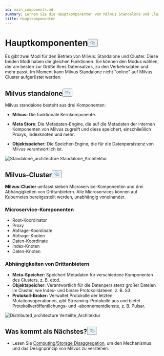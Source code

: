 ```yaml
---
id: main_components.md
summary: Lernen Sie die Hauptkomponenten von Milvus Standalone und Cluster kennen.
title: Hauptkomponenten
---
```

<h1 id="Main-Components" class="common-anchor-header">Hauptkomponenten<button data-href="#Main-Components" class="anchor-icon" translate="no">
      <svg translate="no"
        aria-hidden="true"
        focusable="false"
        height="20"
        version="1.1"
        viewBox="0 0 16 16"
        width="16"
      >
        <path
          fill="#0092E4"
          fill-rule="evenodd"
          d="M4 9h1v1H4c-1.5 0-3-1.69-3-3.5S2.55 3 4 3h4c1.45 0 3 1.69 3 3.5 0 1.41-.91 2.72-2 3.25V8.59c.58-.45 1-1.27 1-2.09C10 5.22 8.98 4 8 4H4c-.98 0-2 1.22-2 2.5S3 9 4 9zm9-3h-1v1h1c1 0 2 1.22 2 2.5S13.98 12 13 12H9c-.98 0-2-1.22-2-2.5 0-.83.42-1.64 1-2.09V6.25c-1.09.53-2 1.84-2 3.25C6 11.31 7.55 13 9 13h4c1.45 0 3-1.69 3-3.5S14.5 6 13 6z"
        ></path>
      </svg>
    </button></h1><p>Es gibt zwei Modi für den Betrieb von Milvus: Standalone und Cluster. Diese beiden Modi haben die gleichen Funktionen. Sie können den Modus wählen, der am besten zur Größe Ihres Datensatzes, zu den Verkehrsdaten und mehr passt. Im Moment kann Milvus Standalone nicht "online" auf Milvus Cluster aufgerüstet werden.</p>
<h2 id="Milvus-standalone" class="common-anchor-header">Milvus standalone<button data-href="#Milvus-standalone" class="anchor-icon" translate="no">
      <svg translate="no"
        aria-hidden="true"
        focusable="false"
        height="20"
        version="1.1"
        viewBox="0 0 16 16"
        width="16"
      >
        <path
          fill="#0092E4"
          fill-rule="evenodd"
          d="M4 9h1v1H4c-1.5 0-3-1.69-3-3.5S2.55 3 4 3h4c1.45 0 3 1.69 3 3.5 0 1.41-.91 2.72-2 3.25V8.59c.58-.45 1-1.27 1-2.09C10 5.22 8.98 4 8 4H4c-.98 0-2 1.22-2 2.5S3 9 4 9zm9-3h-1v1h1c1 0 2 1.22 2 2.5S13.98 12 13 12H9c-.98 0-2-1.22-2-2.5 0-.83.42-1.64 1-2.09V6.25c-1.09.53-2 1.84-2 3.25C6 11.31 7.55 13 9 13h4c1.45 0 3-1.69 3-3.5S14.5 6 13 6z"
        ></path>
      </svg>
    </button></h2><p>Milvus standalone besteht aus drei Komponenten:</p>
<ul>
<li><p><strong>Milvus:</strong> Die funktionale Kernkomponente.</p></li>
<li><p><strong>Meta Store:</strong> Die Metadaten-Engine, die auf die Metadaten der internen Komponenten von Milvus zugreift und diese speichert, einschließlich Proxys, Indexknoten und mehr.</p></li>
<li><p><strong>Objektspeicher:</strong> Die Speicher-Engine, die für die Datenpersistenz von Milvus verantwortlich ist.</p></li>
</ul>
<p>
  
   <span class="img-wrapper"> <img translate="no" src="/docs/v2.4.x/assets/standalone_architecture.jpg" alt="Standalone_architecture" class="doc-image" id="standalone_architecture" />
   </span> <span class="img-wrapper"> <span>Standalone_Architektur</span> </span></p>
<h2 id="Milvus-cluster" class="common-anchor-header">Milvus-Cluster<button data-href="#Milvus-cluster" class="anchor-icon" translate="no">
      <svg translate="no"
        aria-hidden="true"
        focusable="false"
        height="20"
        version="1.1"
        viewBox="0 0 16 16"
        width="16"
      >
        <path
          fill="#0092E4"
          fill-rule="evenodd"
          d="M4 9h1v1H4c-1.5 0-3-1.69-3-3.5S2.55 3 4 3h4c1.45 0 3 1.69 3 3.5 0 1.41-.91 2.72-2 3.25V8.59c.58-.45 1-1.27 1-2.09C10 5.22 8.98 4 8 4H4c-.98 0-2 1.22-2 2.5S3 9 4 9zm9-3h-1v1h1c1 0 2 1.22 2 2.5S13.98 12 13 12H9c-.98 0-2-1.22-2-2.5 0-.83.42-1.64 1-2.09V6.25c-1.09.53-2 1.84-2 3.25C6 11.31 7.55 13 9 13h4c1.45 0 3-1.69 3-3.5S14.5 6 13 6z"
        ></path>
      </svg>
    </button></h2><p><strong>Milvus-Cluster</strong> umfasst sieben Microservice-Komponenten und drei Abhängigkeiten von Drittanbietern. Alle Microservices können auf Kubernetes bereitgestellt werden, unabhängig voneinander.</p>
<h3 id="Microservice-components" class="common-anchor-header">Microservice-Komponenten</h3><ul>
<li>Root-Koordinator</li>
<li>Proxy</li>
<li>Abfrage-Koordinate</li>
<li>Abfrage-Knoten</li>
<li>Daten-Koordinate</li>
<li>Index-Knoten</li>
<li>Daten-Knoten</li>
</ul>
<h3 id="Third-party-dependencies" class="common-anchor-header">Abhängigkeiten von Drittanbietern</h3><ul>
<li><strong>Meta-Speicher:</strong> Speichert Metadaten für verschiedene Komponenten des Clusters, z. B. etcd.</li>
<li><strong>Objektspeicher:</strong> Verantwortlich für die Datenpersistenz großer Dateien im Cluster, wie Index- und binäre Protokolldateien, z. B. S3</li>
<li><strong>Protokoll-Broker:</strong> Verwaltet Protokolle der letzten Mutationsoperationen, gibt Streaming-Protokolle aus und bietet Protokollveröffentlichungs- und -abonnementdienste, z. B. Pulsar.</li>
</ul>
<p>
  
   <span class="img-wrapper"> <img translate="no" src="/docs/v2.4.x/assets/distributed_architecture.jpg" alt="Distributed_architecture" class="doc-image" id="distributed_architecture" />
   </span> <span class="img-wrapper"> <span>Verteilte_Architektur</span> </span></p>
<h2 id="Whats-next" class="common-anchor-header">Was kommt als Nächstes?<button data-href="#Whats-next" class="anchor-icon" translate="no">
      <svg translate="no"
        aria-hidden="true"
        focusable="false"
        height="20"
        version="1.1"
        viewBox="0 0 16 16"
        width="16"
      >
        <path
          fill="#0092E4"
          fill-rule="evenodd"
          d="M4 9h1v1H4c-1.5 0-3-1.69-3-3.5S2.55 3 4 3h4c1.45 0 3 1.69 3 3.5 0 1.41-.91 2.72-2 3.25V8.59c.58-.45 1-1.27 1-2.09C10 5.22 8.98 4 8 4H4c-.98 0-2 1.22-2 2.5S3 9 4 9zm9-3h-1v1h1c1 0 2 1.22 2 2.5S13.98 12 13 12H9c-.98 0-2-1.22-2-2.5 0-.83.42-1.64 1-2.09V6.25c-1.09.53-2 1.84-2 3.25C6 11.31 7.55 13 9 13h4c1.45 0 3-1.69 3-3.5S14.5 6 13 6z"
        ></path>
      </svg>
    </button></h2><ul>
<li>Lesen Sie <a href="/docs/de/v2.4.x/four_layers.md">Computing/Storage Disaggregation</a>, um den Mechanismus und das Designprinzip von Milvus zu verstehen.</li>
</ul>
